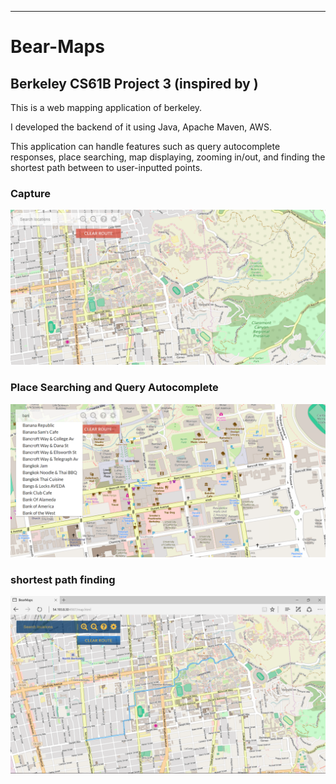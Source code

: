 ---

Bear-Maps
=========
## Berkeley CS61B Project 3 (inspired by )

This is a web mapping application of berkeley.

I developed the backend of it using Java, Apache Maven, AWS.

This application can handle features such as query autocomplete responses, place searching,
map displaying, zooming in/out, and finding the shortest path between to user-inputted points. 


### Capture
[![image](https://github.com/Bruce-Chan/Bear-Maps/raw/master/screenshot/Capture.PNG)](#capture)

### Place Searching and Query Autocomplete
[![image](https://github.com/Bruce-Chan/Bear-Maps/raw/master/screenshot/queryAutocomplete.png)](#capture)

### shortest path finding
[![image](https://github.com/Bruce-Chan/Bear-Maps/raw/master/screenshot/findShortestPath.png)](#capture)
